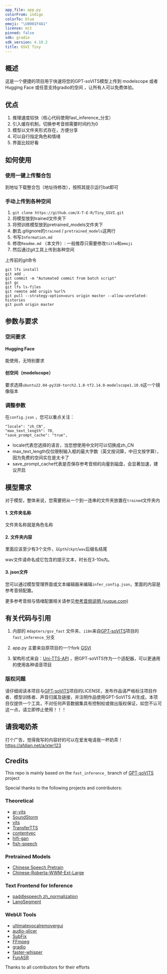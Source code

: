```yaml
---
app_file: app.py
colorFrom: indigo
colorTo: blue
emoji: "\U0001F4A1"
license: mit
pinned: false
sdk: gradio
sdk_version: 4.19.2
title: GSVI Tiny 
---
```


## 概述

这是一个便捷的项目用于快速将您的GPT-soVITS模型上传到 modelscope 或者 Hugging Face 或任意支持gradio的空间 ，让所有人可以免费体验。

## 优点

1. 推理速度较快（核心代码使用fast_inference_分支）
2. 引入缓存机制，切换参考音频需要时间约为0
3. 模型以文件夹形式存在，方便分享
4. 可以自行指定角色和情绪
5. 界面比较好看

## 如何使用

### 使用一键上传整合包

到地址下载整合包（地址待修改），按照其提示运行bat即可

### 手动上传到各种空间

1. `git clone https://github.com/X-T-E-R/Tiny_GSVI.git`
2. 将模型放到trained文件夹下
3. 将预训练模型放到pretrained_models文件夹下
4. 删去.gitignore的`trained` / `pretrained_models`这两行
5. 书写`Information.md`
6. 修改`Readme.md` （本文件）: 一般推荐只需要修改`title`和`emoji`
7. 然后通过git工具上传到各种空间
   
上传前的git命令
```
git lfs install
git add .
git commit -m "Automated commit from batch script"
git gc
git lfs ls-files
git remote add origin %url%
git pull --strategy-option=ours origin master --allow-unrelated-histories
git push origin master
```

## 参数与要求

### 空间要求

#### Hugging Face

能使用，无特别要求

#### 创空间（modelscope）

要求选择`ubuntu22.04-py310-torch2.1.0-tf2.14.0-modelscope1.10.0`这一个镜像版本

### 调整参数

在`config.json` ，您可以重点关注：

    "locale": "zh_CN",
    "max_text_length": 70,
    "save_prompt_cache": "true",

- locale代表您选择的语言，当您想使用中文时可以切换成zh_CN
- max_text_length仅仅限制输入框的最大字数（英文按词算，中日文按字算），因为免费的空间实在是太卡了
- save_prompt_cache代表是否保存参考音频的向量到磁盘，会显著加速，建议开启

## 模型需求

对于模型，整体来说，您需要把从一个到一连串的文件夹放置在`trained`文件夹内

#### 1. 文件夹名称

文件夹名称就是角色名称

#### 2. 文件夹内容

里面应该至少有3个文件，以`pth`/`ckpt`/`wav`后缀名结尾

wav文件请命名成它包含的提示文本，时长在3-10s内。

#### 3. json文件

您可以通过模型管理界面或文本编辑器来编辑`infer_config.json`，里面的内容是参考音频配置。

更多参考音频与情绪配置相关请参见[参考音频说明 (yuque.com)](https://www.yuque.com/xter/zibxlp/mkglfgl8kaal8aor)



## 有关代码与引用

1. 内部的 `Adapters/gsv_fast` 文件夹、`i18n`来自[GPT-soVITS](https://github.com/RVC-Boss/GPT-SoVITS)项目的`fast_inference_`分支

2. app.py 主要来自原项目的一个fork [GSVI](https://github.com/X-T-E-R/GPT-SoVITS-Inference)

3. 架构形式来自：[Uni-TTS-API](https://github.com/X-T-E-R/Uni-TTS-API) ，把GPT-soVITS作为一个适配器，可以更通用的使用各种语音项目

### 版权问题

请仔细阅读本项目与[GPT-soVITS](https://github.com/RVC-Boss/GPT-SoVITS)项目的LICENSE，发布作品请严格标注项目作者、模型训练者、声音归属及链接，并注明作品使用GPT-SoVITS AI生成，本项目仅提供一个工具，不对任何声音数据集具有控制权或做出版权保证，如您不认可这一点，请立即停止使用！！！




## 请我喝奶茶

打个广告，觉得我写的内容好的可以在爱发电请我一杯奶茶！ https://afdian.net/a/xter123



## Credits

This repo is mainly based on the `fast_inference_` branch of [GPT-soVITS](https://github.com/RVC-Boss/GPT-SoVITS) project

Special thanks to the following projects and contributors:

### Theoretical
- [ar-vits](https://github.com/innnky/ar-vits)
- [SoundStorm](https://github.com/yangdongchao/SoundStorm/tree/master/soundstorm/s1/AR)
- [vits](https://github.com/jaywalnut310/vits)
- [TransferTTS](https://github.com/hcy71o/TransferTTS/blob/master/models.py#L556)
- [contentvec](https://github.com/auspicious3000/contentvec/)
- [hifi-gan](https://github.com/jik876/hifi-gan)
- [fish-speech](https://github.com/fishaudio/fish-speech/blob/main/tools/llama/generate.py#L41)
### Pretrained Models
- [Chinese Speech Pretrain](https://github.com/TencentGameMate/chinese_speech_pretrain)
- [Chinese-Roberta-WWM-Ext-Large](https://huggingface.co/hfl/chinese-roberta-wwm-ext-large)
### Text Frontend for Inference
- [paddlespeech zh_normalization](https://github.com/PaddlePaddle/PaddleSpeech/tree/develop/paddlespeech/t2s/frontend/zh_normalization)
- [LangSegment](https://github.com/juntaosun/LangSegment)
### WebUI Tools
- [ultimatevocalremovergui](https://github.com/Anjok07/ultimatevocalremovergui)
- [audio-slicer](https://github.com/openvpi/audio-slicer)
- [SubFix](https://github.com/cronrpc/SubFix)
- [FFmpeg](https://github.com/FFmpeg/FFmpeg)
- [gradio](https://github.com/gradio-app/gradio)
- [faster-whisper](https://github.com/SYSTRAN/faster-whisper)
- [FunASR](https://github.com/alibaba-damo-academy/FunASR)
  

Thanks to all contributors for their efforts

